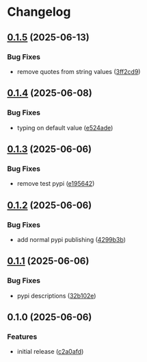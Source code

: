 # Changelog

## [0.1.5](https://github.com/erikmunkby/yamlium/compare/v0.1.4...v0.1.5) (2025-06-13)


### Bug Fixes

* remove quotes from string values ([3ff2cd9](https://github.com/erikmunkby/yamlium/commit/3ff2cd9390aa2f77adc627cae109722d0643990e))

## [0.1.4](https://github.com/erikmunkby/yamlium/compare/v0.1.3...v0.1.4) (2025-06-08)


### Bug Fixes

* typing on default value ([e524ade](https://github.com/erikmunkby/yamlium/commit/e524adea105d9e0ef9cb6efbe372668e9a7f0f21))

## [0.1.3](https://github.com/erikmunkby/yamlium/compare/v0.1.2...v0.1.3) (2025-06-06)


### Bug Fixes

* remove test pypi ([e195642](https://github.com/erikmunkby/yamlium/commit/e195642eb113eb16df3a440e374112cebc922003))

## [0.1.2](https://github.com/erikmunkby/yamlium/compare/v0.1.1...v0.1.2) (2025-06-06)


### Bug Fixes

* add normal pypi publishing ([4299b3b](https://github.com/erikmunkby/yamlium/commit/4299b3b40bf70b46039ca8d1d18855154b4f169c))

## [0.1.1](https://github.com/erikmunkby/yamlium/compare/v0.1.0...v0.1.1) (2025-06-06)


### Bug Fixes

* pypi descriptions ([32b102e](https://github.com/erikmunkby/yamlium/commit/32b102ecf754f19cf68e8473c8cdf5eb0e07a2a9))

## 0.1.0 (2025-06-06)


### Features

* initial release ([c2a0afd](https://github.com/erikmunkby/yamlium/commit/c2a0afd3f3e4b3b000a9af59dd212418836aa408))
